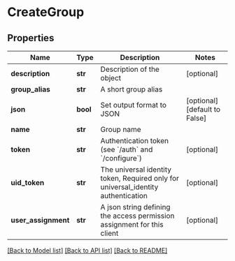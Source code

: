 # CreateGroup

## Properties
Name | Type | Description | Notes
------------ | ------------- | ------------- | -------------
**description** | **str** | Description of the object | [optional] 
**group_alias** | **str** | A short group alias | 
**json** | **bool** | Set output format to JSON | [optional] [default to False]
**name** | **str** | Group name | 
**token** | **str** | Authentication token (see &#x60;/auth&#x60; and &#x60;/configure&#x60;) | [optional] 
**uid_token** | **str** | The universal identity token, Required only for universal_identity authentication | [optional] 
**user_assignment** | **str** | A json string defining the access permission assignment for this client | [optional] 

[[Back to Model list]](../README.md#documentation-for-models) [[Back to API list]](../README.md#documentation-for-api-endpoints) [[Back to README]](../README.md)


